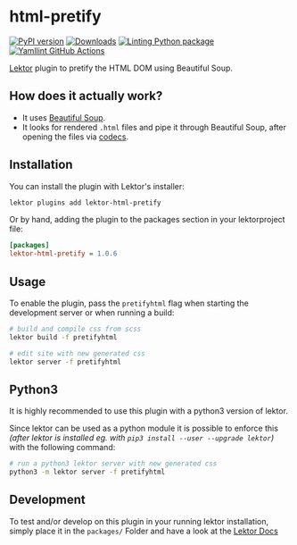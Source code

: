  html-pretify
================
[![PyPI version](https://badge.fury.io/py/lektor-html-pretify.svg)](https://badge.fury.io/py/lektor-html-pretify)
 [![Downloads](https://pepy.tech/badge/lektor-html-pretify)](https://pepy.tech/project/lektor-html-pretify)
 [![Linting Python package](https://github.com/chaos-bodensee/lektor-html-pretify/actions/workflows/pythonpackage.yml/badge.svg)](https://github.com/chaos-bodensee/lektor-html-pretify/actions/workflows/pythonpackage.yml)
 [![Yamllint GitHub Actions](https://github.com/chaos-bodensee/lektor-html-pretify/actions/workflows/yamllint.yaml/badge.svg)](https://github.com/chaos-bodensee/lektor-html-pretify/actions/workflows/yamllint.yaml)

[Lektor](https://getlektor.com) plugin to pretify the HTML DOM using Beautiful Soup.

 How does it actually work?
----------------------------
 + It uses [Beautiful Soup](https://en.wikipedia.org/wiki/Beautiful_Soup_(HTML_parser)).
 + It looks for rendered ``.html`` files and pipe it through Beautiful Soup, after opening the files via [codecs](https://docs.python.org/3/library/codecs.html).

 Installation
-------------
You can install the plugin with Lektor's installer:
```bash
lektor plugins add lektor-html-pretify
```

Or by hand, adding the plugin to the packages section in your lektorproject file:
```ini
[packages]
lektor-html-pretify = 1.0.6
```
 Usage
------
To enable the plugin, pass the ``pretifyhtml`` flag when starting the development
server or when running a build:
```bash
# build and compile css from scss
lektor build -f pretifyhtml

# edit site with new generated css
lektor server -f pretifyhtml
```

 Python3
----------
It is highly recommended to use this plugin with a python3 version of lektor.

Since lektor can be used as a python module it is possible to enforce this *(after lektor is installed eg. with ``pip3 install --user --upgrade lektor``)* with the following command:
```bash
# run a python3 lektor server with new generated css
python3 -m lektor server -f pretifyhtml
```

 Development
-------------
To test and/or develop on this plugin in your running lektor installation, simply place it in the ``packages/`` Folder and have a look at the [Lektor Docs](https://www.getlektor.com/docs/plugins/dev/)

<!-- How to add to pypi: https://packaging.python.org/tutorials/packaging-projects/ -->
<!-- Python RELEASEING moved to github action -->
<!-- You have to edit the version number in README and setup.py manually -->
